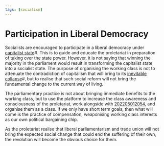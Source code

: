 ```yaml
---
tags: [socialism]
---
```


# Participation in Liberal Democracy

Socialists are encouraged to participate in a liberal democracy under
[capitalist state](202204202040.md)#. This is to guide and educate the proletariat
in preparation of taking over the state power. However, it is not saying that
winning the majority in the parliament would result in transforming the
capitalist state into a socialist state. The purpose of organising the working
class is not to attenuate the contradiction of capitalism that will bring to its
[inevitable collapse](202205021551.md)#, but to realise that such social reform
will not bring the fundamental change to the current way of living.

The parliamentary practice is not about bringing immediate benefits to the
working class, but to use the platform to increase the class awareness and
consciousness of the proletariat, work alongside with [202205012054](202205012054.md), and
organise them as a class. If we only have short term goals, then what will come
is the practice of compensation, weaponising working class interests as our own
political bargaining chip.

As the proletariat realise that liberal parliamentarism and trade union will not
bring the expected social change that could end the suffering of their own, the
revolution will become the obvious choice for them.
